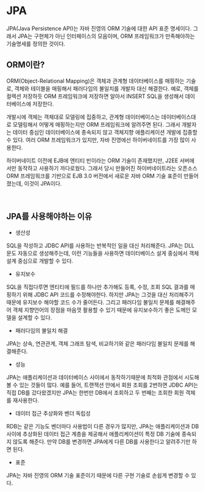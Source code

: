 # JPA

JPA(Java Persistence API)는 자바 진영의 ORM 기술에 대한 API 표준 명세이다. 
그래서 JPA는 구현체가 아닌 인터페이스의 모음이며, ORM 프레임워크가 만족해야하는 기술명세를 정의한 것이다.


## ORM이란?

ORM(Object-Relational Mapping)은 객체과 관계형 데이터베이스를 매핑하는 기술로, 객체와 테이블을 매핑해서 패러다임의 불일치를 개발자 대신 해결한다.
예로, 객체를 컬렉션 저장하듯 ORM 프레임워크에 저장하면 알아서 INSERT SQL을 생성해서 데이터베이스에 저장한다.

개발시에 객체는 객체대로 모델링에 집중하고, 관계형 데이터베이스는 데이터베이스대로 모델링해서 어떻게 매핑하는지만 ORM 프레임워크에 알려주면 된다.
그래서 개발자는 데이터 중심인 데이터베이스에 종속되지 않고 객체지향 애플리케이션 개발에 집중할 수 있다.
여러 ORM 프레임워크가 있지만, 자바 진영에선 하이버네이트를 가장 많이 사용한다.

하이버네이트 이전에 EJB에 엔티티 빈이라는 ORM 기술이 존재했지만, J2EE 서버에서만 동작하고 사용하기 까다로웠다.
그래서 당시 만들어진 하이버네이트라는 오픈소스 ORM 프레임워크를 기반으로 EJB 3.0 버전에서 새로운 자바 ORM 기술 표준이 만들어졌는데, 이것이 JPA이다.

<br/>

## JPA를 사용해야하는 이유

* 생산성

SQL을 작성하고 JDBC API를 사용하는 반복적인 일을 대신 처리해준다. JPA는 DLL문도 자동으로 생성해주는데,
이런 기능들을 사용하면 데이터베이스 설게 중심에서 객체 설계 중심으로 개발할 수 있다.

* 유지보수

SQL을 직접다루면 엔티티에 필드를 하나만 추가해도 등록, 수정, 조회 SQL 결과를 매핑하기 위해 JDBC API 코드를 수정해야한다.
하지만 JPA는 그것을 대신 처리해주기 때문에 유지보수 해야할 코드 수가 줄어든다. 그리고 패러다임 불일치 문제를 해결해주어 객체 지향언어의 장점을
마음껏 활용할 수 있기 때문에 유지보수하기 좋은 도메인 모델을 설계할 수 있다.

* 패러다임의 불일치 해결

JPA는 상속, 연관관계, 객체 그래프 탐색, 비교하기와 같은 패러다임 불일치 문제를 해결해준다.

* 성능

JPA는 애플리케이션과 데이터베이스 사이에서 동작하기때문에 최적화 관점에서 시도해 볼 수 있는 것들이 많다.
예를 들어, 트랜잭션 안에서 회원 조회를 2번하면 JDBC API는 직접 DB를 갔다왔겠지만 JPA는 한번만 DB에서 조회하고 두 번째는 조회한 회원 객체를 재사용한다.

* 데이터 접근 추상화와 벤더 독립성

RDB는 같은 기능도 벤더마다 사용법이 다른 경우가 많지만, JPA는 애플리케이션과 DB 사이에 추상화된 데이터 접근 계층을 제공해서 애플리케이션이 특정 DB 기술에 종속되지 않도록 해준다.
만약 DB를 변경하면 JPA에게 다른 DB를 사용한다고 알려주기만 하면 된다.

* 표준

JPA는 자바 진영의 ORM 기술 표준이기 때문에 다른 구현 기술로 손쉽게 변경할 수 있다.


